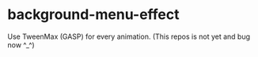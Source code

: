 # background-menu-effect
Use TweenMax (GASP) for every animation.
(This repos is not yet and bug now ^_^)
